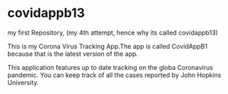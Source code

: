 # covidappb13
my first Repository, (my 4th attempt, hence why its called covidappb13)

This is my Corona Virus Tracking App.The app is called CovidAppB1 because that is the latest version of the app.

This application features up to date tracking on the globa Coronavirus pandemic. You can keep track of all the cases reported by John Hopkins University.
